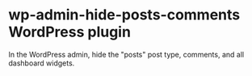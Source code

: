 # wp-admin-hide-posts-comments WordPress plugin

In the WordPress admin, hide the "posts" post type, comments, and all dashboard widgets.
